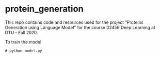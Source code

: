 # protein_generation
This repo contains code and resources used for the project "Proteins Generation using Language Model" for the course 02456 Deep Learning at DTU - Fall 2020.

To train the model

    # python model.py
